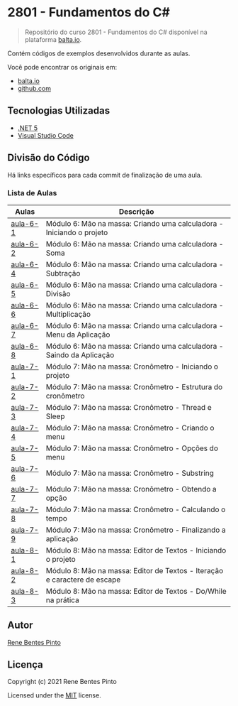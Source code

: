 # 2801 - Fundamentos do C\#

> Repositório do curso 2801 - Fundamentos do C# disponível na plataforma [balta.io](https://balta.io).

Contém códigos de exemplos desenvolvidos durante as aulas.

Você pode encontrar os originais em:

- [balta.io](https://balta.io/cursos/fundamentos-csharp)
- [github.com](https://github.com/balta-io/2801)

## Tecnologias Utilizadas

- [.NET 5](https://dotnet.microsoft.com/download)
- [Visual Studio Code](https://code.visualstudio.com/download)

## Divisão do Código

Há links específicos para cada commit de finalização de uma aula.

### Lista de Aulas

| Aulas                            | Descrição                                                                 |
| -------------------------------- | ------------------------------------------------------------------------- |
| [aula-6-1](../../commit/cd77a90) | Módulo 6: Mão na massa: Criando uma calculadora - Iniciando o projeto     |
| [aula-6-2](../../commit/63971bf) | Módulo 6: Mão na massa: Criando uma calculadora - Soma                    |
| [aula-6-4](../../commit/ef61209) | Módulo 6: Mão na massa: Criando uma calculadora - Subtração               |
| [aula-6-5](../../commit/c04a45f) | Módulo 6: Mão na massa: Criando uma calculadora - Divisão                 |
| [aula-6-6](../../commit/d5bbfb3) | Módulo 6: Mão na massa: Criando uma calculadora - Multiplicação           |
| [aula-6-7](../../commit/7892d1d) | Módulo 6: Mão na massa: Criando uma calculadora - Menu da Aplicação       |
| [aula-6-8](../../commit/106d7f4) | Módulo 6: Mão na massa: Criando uma calculadora - Saindo da Aplicação     |
| [aula-7-1](../../commit/3299cba) | Módulo 7: Mão na massa: Cronômetro - Iniciando o projeto                  |
| [aula-7-2](../../commit/50cc0fa) | Módulo 7: Mão na massa: Cronômetro - Estrutura do cronômetro              |
| [aula-7-3](../../commit/370581b) | Módulo 7: Mão na massa: Cronômetro - Thread e Sleep                       |
| [aula-7-4](../../commit/6684014) | Módulo 7: Mão na massa: Cronômetro - Criando o menu                       |
| [aula-7-5](../../commit/f01368e) | Módulo 7: Mão na massa: Cronômetro - Opções do menu                       |
| [aula-7-6](../../commit/41d292a) | Módulo 7: Mão na massa: Cronômetro - Substring                            |
| [aula-7-7](../../commit/cb5d01d) | Módulo 7: Mão na massa: Cronômetro - Obtendo a opção                      |
| [aula-7-8](../../commit/35df6bd) | Módulo 7: Mão na massa: Cronômetro - Calculando o tempo                   |
| [aula-7-9](../../commit/8e348e7) | Módulo 7: Mão na massa: Cronômetro - Finalizando a aplicação              |
| [aula-8-1](../../commit/b114895) | Módulo 8: Mão na massa: Editor de Textos - Iniciando o projeto            |
| [aula-8-2](../../commit/eceff6e) | Módulo 8: Mão na massa: Editor de Textos - Iteração e caractere de escape |
| [aula-8-3](../../commit/399ce53) | Módulo 8: Mão na massa: Editor de Textos - Do/While na prática            |

## Autor

[Rene Bentes Pinto](http://github.com/renebentes)

## Licença

Copyright (c) 2021 Rene Bentes Pinto

Licensed under the [MIT](LICENSE) license.
